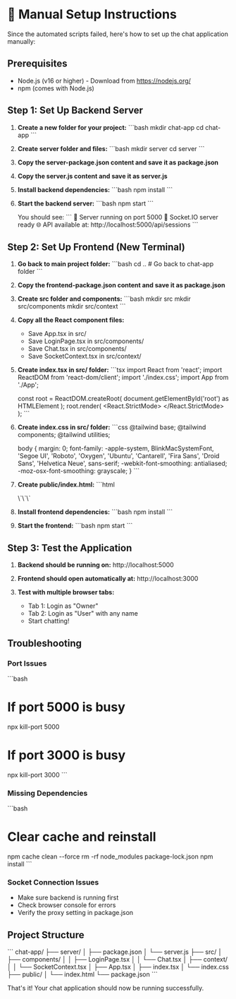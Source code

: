 # 🚀 Manual Setup Instructions

Since the automated scripts failed, here's how to set up the chat application manually:

## Prerequisites
- Node.js (v16 or higher) - Download from https://nodejs.org/
- npm (comes with Node.js)

## Step 1: Set Up Backend Server

1. **Create a new folder for your project:**
   \`\`\`bash
   mkdir chat-app
   cd chat-app
   \`\`\`

2. **Create server folder and files:**
   \`\`\`bash
   mkdir server
   cd server
   \`\`\`

3. **Copy the server-package.json content and save it as package.json**

4. **Copy the server.js content and save it as server.js**

5. **Install backend dependencies:**
   \`\`\`bash
   npm install
   \`\`\`

6. **Start the backend server:**
   \`\`\`bash
   npm start
   \`\`\`
   
   You should see:
   \`\`\`
   🚀 Server running on port 5000
   📡 Socket.IO server ready
   🌐 API available at: http://localhost:5000/api/sessions
   \`\`\`

## Step 2: Set Up Frontend (New Terminal)

1. **Go back to main project folder:**
   \`\`\`bash
   cd ..  # Go back to chat-app folder
   \`\`\`

2. **Copy the frontend-package.json content and save it as package.json**

3. **Create src folder and components:**
   \`\`\`bash
   mkdir src
   mkdir src/components
   mkdir src/context
   \`\`\`

4. **Copy all the React component files:**
   - Save App.tsx in src/
   - Save LoginPage.tsx in src/components/
   - Save Chat.tsx in src/components/
   - Save SocketContext.tsx in src/context/

5. **Create index.tsx in src/ folder:**
   \`\`\`tsx
   import React from 'react';
   import ReactDOM from 'react-dom/client';
   import './index.css';
   import App from './App';

   const root = ReactDOM.createRoot(
     document.getElementById('root') as HTMLElement
   );
   root.render(
     <React.StrictMode>
       <App />
     </React.StrictMode>
   );
   \`\`\`

6. **Create index.css in src/ folder:**
   \`\`\`css
   @tailwind base;
   @tailwind components;
   @tailwind utilities;

   body {
     margin: 0;
     font-family: -apple-system, BlinkMacSystemFont, 'Segoe UI', 'Roboto', 'Oxygen',
       'Ubuntu', 'Cantarell', 'Fira Sans', 'Droid Sans', 'Helvetica Neue',
       sans-serif;
     -webkit-font-smoothing: antialiased;
     -moz-osx-font-smoothing: grayscale;
   }
   \`\`\`

7. **Create public/index.html:**
   \`\`\`html
   <!DOCTYPE html>
   <html lang="en">
     <head>
       <meta charset="utf-8" />
       <meta name="viewport" content="width=device-width, initial-scale=1" />
       <title>Chat App</title>
       <script src="https://cdn.tailwindcss.com"></script>
     </head>
     <body>
       <div id="root"></div>
     </body>
   </html>
   \`\`\`

8. **Install frontend dependencies:**
   \`\`\`bash
   npm install
   \`\`\`

9. **Start the frontend:**
   \`\`\`bash
   npm start
   \`\`\`

## Step 3: Test the Application

1. **Backend should be running on:** http://localhost:5000
2. **Frontend should open automatically at:** http://localhost:3000

3. **Test with multiple browser tabs:**
   - Tab 1: Login as "Owner"
   - Tab 2: Login as "User" with any name
   - Start chatting!

## Troubleshooting

### Port Issues
\`\`\`bash
# If port 5000 is busy
npx kill-port 5000

# If port 3000 is busy  
npx kill-port 3000
\`\`\`

### Missing Dependencies
\`\`\`bash
# Clear cache and reinstall
npm cache clean --force
rm -rf node_modules package-lock.json
npm install
\`\`\`

### Socket Connection Issues
- Make sure backend is running first
- Check browser console for errors
- Verify the proxy setting in package.json

## Project Structure
\`\`\`
chat-app/
├── server/
│   ├── package.json
│   └── server.js
├── src/
│   ├── components/
│   │   ├── LoginPage.tsx
│   │   └── Chat.tsx
│   ├── context/
│   │   └── SocketContext.tsx
│   ├── App.tsx
│   ├── index.tsx
│   └── index.css
├── public/
│   └── index.html
└── package.json
\`\`\`

That's it! Your chat application should now be running successfully.
